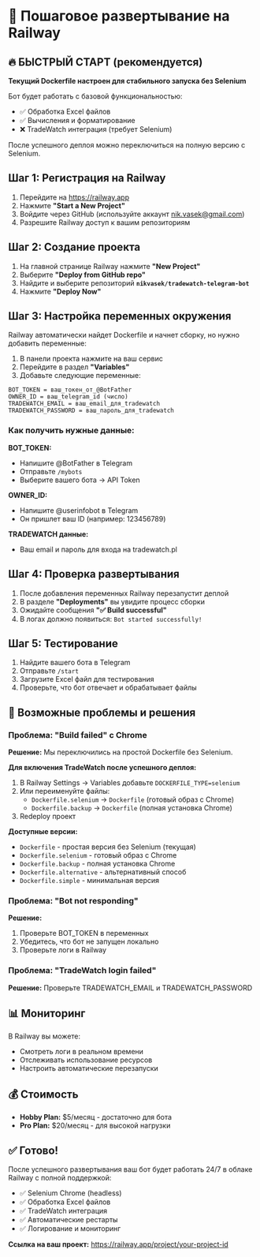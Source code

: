 # 🚀 Пошаговое развертывание на Railway

## 🔥 БЫСТРЫЙ СТАРТ (рекомендуется)

**Текущий Dockerfile настроен для стабильного запуска без Selenium**

Бот будет работать с базовой функциональностью:
- ✅ Обработка Excel файлов
- ✅ Вычисления и форматирование  
- ❌ TradeWatch интеграция (требует Selenium)

После успешного деплоя можно переключиться на полную версию с Selenium.

## Шаг 1: Регистрация на Railway

1. Перейдите на https://railway.app
2. Нажмите **"Start a New Project"**
3. Войдите через GitHub (используйте аккаунт nik.vasek@gmail.com)
4. Разрешите Railway доступ к вашим репозиториям

## Шаг 2: Создание проекта

1. На главной странице Railway нажмите **"New Project"**
2. Выберите **"Deploy from GitHub repo"**
3. Найдите и выберите репозиторий **`nikvasek/tradewatch-telegram-bot`**
4. Нажмите **"Deploy Now"**

## Шаг 3: Настройка переменных окружения

Railway автоматически найдет Dockerfile и начнет сборку, но нужно добавить переменные:

1. В панели проекта нажмите на ваш сервис
2. Перейдите в раздел **"Variables"** 
3. Добавьте следующие переменные:

```
BOT_TOKEN = ваш_токен_от_@BotFather
OWNER_ID = ваш_telegram_id (число)
TRADEWATCH_EMAIL = ваш_email_для_tradewatch
TRADEWATCH_PASSWORD = ваш_пароль_для_tradewatch
```

### Как получить нужные данные:

**BOT_TOKEN:**
- Напишите @BotFather в Telegram
- Отправьте `/mybots`
- Выберите вашего бота → API Token

**OWNER_ID:** 
- Напишите @userinfobot в Telegram
- Он пришлет ваш ID (например: 123456789)

**TRADEWATCH данные:**
- Ваш email и пароль для входа на tradewatch.pl

## Шаг 4: Проверка развертывания

1. После добавления переменных Railway перезапустит деплой
2. В разделе **"Deployments"** вы увидите процесс сборки
3. Ожидайте сообщения **"✅ Build successful"**
4. В логах должно появиться: `Bot started successfully!`

## Шаг 5: Тестирование

1. Найдите вашего бота в Telegram
2. Отправьте `/start`
3. Загрузите Excel файл для тестирования
4. Проверьте, что бот отвечает и обрабатывает файлы

## 🔧 Возможные проблемы и решения

### Проблема: "Build failed" с Chrome
**Решение:** Мы переключились на простой Dockerfile без Selenium.

**Для включения TradeWatch после успешного деплоя:**
1. В Railway Settings → Variables добавьте `DOCKERFILE_TYPE=selenium`
2. Или переименуйте файлы:
   - `Dockerfile.selenium` → `Dockerfile` (готовый образ с Chrome)
   - `Dockerfile.backup` → `Dockerfile` (полная установка Chrome)
3. Redeploy проект

**Доступные версии:**
- `Dockerfile` - простая версия без Selenium (текущая)
- `Dockerfile.selenium` - готовый образ с Chrome
- `Dockerfile.backup` - полная установка Chrome  
- `Dockerfile.alternative` - альтернативный способ
- `Dockerfile.simple` - минимальная версия

### Проблема: "Bot not responding"
**Решение:** 
1. Проверьте BOT_TOKEN в переменных
2. Убедитесь, что бот не запущен локально
3. Проверьте логи в Railway

### Проблема: "TradeWatch login failed"
**Решение:** Проверьте TRADEWATCH_EMAIL и TRADEWATCH_PASSWORD

## 📊 Мониторинг

В Railway вы можете:
- Смотреть логи в реальном времени
- Отслеживать использование ресурсов
- Настроить автоматические перезапуски

## 💰 Стоимость

- **Hobby Plan:** $5/месяц - достаточно для бота
- **Pro Plan:** $20/месяц - для высокой нагрузки

## ✅ Готово!

После успешного развертывания ваш бот будет работать 24/7 в облаке Railway с полной поддержкой:
- ✅ Selenium Chrome (headless)
- ✅ Обработка Excel файлов  
- ✅ TradeWatch интеграция
- ✅ Автоматические рестарты
- ✅ Логирование и мониторинг

**Ссылка на ваш проект:** https://railway.app/project/your-project-id
